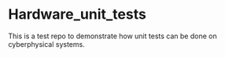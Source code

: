 # Hardware_unit_tests
This is a test repo to demonstrate how unit tests can be done on cyberphysical systems.
